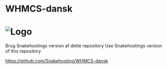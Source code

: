 WHMCS-dansk
===========
![Logo](http://krebsonsecurity.com/wp-content/uploads/2012/05/whmcs.png)
===========
Brug Snakehostings version af dette repository
Use Snakehostings version of this repository

https://github.com/Snakehosting/WHMCS-dansk
